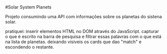 #Solar System Planets

Projeto consumindo uma API com informações sobre os planetas do sistena solar.

pratiquei:
inserir elementos HTML no DOM através do JavaScript.
capturar o que é escrito na barra de pesquisa e filtrar essas palavras com o que está na lista de planetas. deixando visiveis os cards que dao "match" e escondendo o restante.